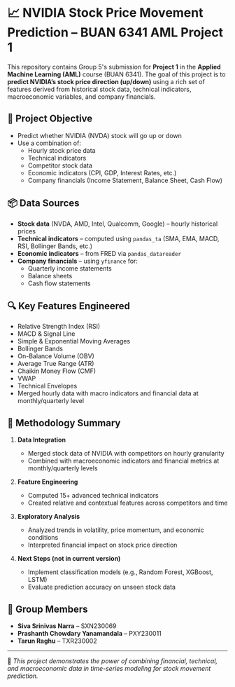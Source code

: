 # 📈 NVIDIA Stock Price Movement Prediction – BUAN 6341 AML Project 1

This repository contains Group 5's submission for **Project 1** in the **Applied Machine Learning (AML)** course (BUAN 6341). The goal of this project is to **predict NVIDIA’s stock price direction (up/down)** using a rich set of features derived from historical stock data, technical indicators, macroeconomic variables, and company financials.

## 🎯 Project Objective

- Predict whether NVIDIA (NVDA) stock will go up or down
- Use a combination of:
  - Hourly stock price data
  - Technical indicators
  - Competitor stock data
  - Economic indicators (CPI, GDP, Interest Rates, etc.)
  - Company financials (Income Statement, Balance Sheet, Cash Flow)

## 📦 Data Sources

- **Stock data** (NVDA, AMD, Intel, Qualcomm, Google) – hourly historical prices
- **Technical indicators** – computed using `pandas_ta` (SMA, EMA, MACD, RSI, Bollinger Bands, etc.)
- **Economic indicators** – from FRED via `pandas_datareader`
- **Company financials** – using `yfinance` for:
  - Quarterly income statements
  - Balance sheets
  - Cash flow statements

## 🔍 Key Features Engineered

- Relative Strength Index (RSI)
- MACD & Signal Line
- Simple & Exponential Moving Averages
- Bollinger Bands
- On-Balance Volume (OBV)
- Average True Range (ATR)
- Chaikin Money Flow (CMF)
- VWAP
- Technical Envelopes
- Merged hourly data with macro indicators and financial data at monthly/quarterly level

## 🧠 Methodology Summary

1. **Data Integration**  
   - Merged stock data of NVIDIA with competitors on hourly granularity  
   - Combined with macroeconomic indicators and financial metrics at monthly/quarterly levels  

2. **Feature Engineering**  
   - Computed 15+ advanced technical indicators  
   - Created relative and contextual features across competitors and time  

3. **Exploratory Analysis**  
   - Analyzed trends in volatility, price momentum, and economic conditions  
   - Interpreted financial impact on stock price direction  

4. **Next Steps (not in current version)**  
   - Implement classification models (e.g., Random Forest, XGBoost, LSTM)  
   - Evaluate prediction accuracy on unseen stock data  

## 👥 Group Members

- **Siva Srinivas Narra** – SXN230069  
- **Prashanth Chowdary Yanamandala** – PXY230011  
- **Tarun Raghu** – TXR230002  

---

📌 *This project demonstrates the power of combining financial, technical, and macroeconomic data in time-series modeling for stock movement prediction.*
